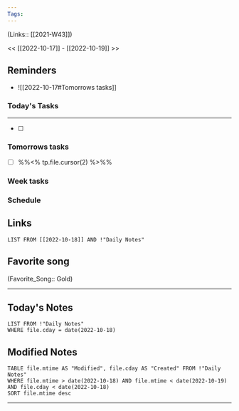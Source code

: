 ```yaml
---
Tags:
---
```

(Links:: [[2021-W43]])

<< [[2022-10-17]] - [[2022-10-19]] >>
## Reminders
- ![[2022-10-17#Tomorrows tasks]]
### Today's Tasks
---
- [ ] 



### Tomorrows tasks
- [ ] %%<% tp.file.cursor(2) %>%%
### Week tasks
### Schedule

## Links
```dataview
LIST FROM [[2022-10-18]] AND !"Daily Notes"
```
## Favorite song
(Favorite_Song:: Gold)
___
## Today's Notes
```dataview
LIST FROM !"Daily Notes"
WHERE file.cday = date(2022-10-18)
```
## Modified Notes
```dataview
TABLE file.mtime AS "Modified", file.cday AS "Created" FROM !"Daily Notes" 
WHERE file.mtime > date(2022-10-18) AND file.mtime < date(2022-10-19) AND file.cday < date(2022-10-18)
SORT file.mtime desc
```
___
